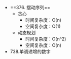 - ==376. 摆动序列==
	- 贪心
		- 时间复杂度：O(n)
		- 空间复杂度：O(1)
	- 动态规划
		- 时间复杂度：O(n^2)
		- 空间复杂度：O(n)
- 738.单调递增的数字
